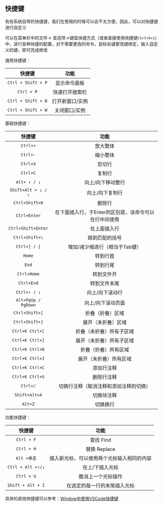 ## 快捷键

有些系统自带的快捷键，我们在使用的时候可以会不太方便，因此，可以对快捷键进行自定义

可以在菜单栏中的文件-> 首选项->键盘快捷方式（或者直接使用快捷键`Ctrl+k+s`）中，进行各种快捷的配置，对于需要更改的命令，鼠标右键更改键绑定，输入自定义的键，即可完成修改

通用快捷键：

|       快捷键       |      功能       |
| :----------------: | :-------------: |
| `Ctrl + Shift + P` |  显示命令面板   |
|     `Ctrl + P`     | 快速打开搜索栏  |
| `Ctrl + Shift + N` | 打开新窗口/实例 |
| `Ctrl + Shift + W` |  关闭窗口/实例  |

基础快捷键：

|       快捷键        |                         功能                          |
| :-----------------: | :---------------------------------------------------: |
|      `Ctrl++`       |                       放大整体                        |
|      `Ctrl+-`       |                       缩小整体                        |
|      `Ctrl+X`       |                        剪切行                         |
|      `Ctrl+C`       |                        复制行                         |
|    `Alt+ ↑ / ↓`     |                   向上/向下移动整行                   |
| `Shift+Alt + ↓ / ↑` |                    向上/向下复制行                    |
|   `Ctrl+Shift+K`    |                        删除行                         |
|    `Ctrl+Enter`     | 在下面插入行，于Enter的区别是，该命令可以在行中间使用 |
| `Ctrl+Shift+Enter`  |                     在上面插入行                      |
|   `Ctrl+Shift+\`    |                    跳到匹配的括号                     |
|    `Ctrl+] / [`     |            增加/减少缩进行（相当于Tab键）             |
|       `Home`        |                       转到行首                        |
|        `End`        |                       转到行尾                        |
|     `Ctrl+Home`     |                      转到文件开                       |
|     `Ctrl+End`      |                     转到文件末尾                      |
|    `Ctrl+↑ / ↓`     |                    向上/向下滚动行                    |
| `Alt+PgUp / PgDown` |                   向上/向下滚动页面                   |
|   `Ctrl+Shift+[`    |                   折叠（折叠）区域                    |
|   `Ctrl+Shift+]`    |                  展开（未折叠）区域                   |
|   `Ctrl+K Ctrl+[`   |               折叠（未折叠）所有子区域                |
|   `Ctrl+K Ctrl+]`   |               展开（未折叠）所有子区域                |
|   `Ctrl+K Ctrl+0`   |                 折叠（折叠）所有区域                  |
|   `Ctrl+K Ctrl+J`   |                展开（未折叠）所有区域                 |
|   `Ctrl+K Ctrl+C`   |                      添加行注释                       |
|   `Ctrl+K Ctrl+U`   |                      删除行注释                       |
|      `Ctrl+/`       |        切换行注释（取消注释和添加注释的切换）         |
|    `Shift+Alt+A`    |                      切换块注释                       |
|       `Alt+Z`       |                       切换换行                        |


功能快捷键：

|      快捷键       |                    功能                    |
| :---------------: | :----------------------------------------: |
|    `Ctrl + F`     |                 查找 Find                  |
|    `Ctrl + H`     |                替换 Replace                |
|    `Alt +单击`    | 插入新光标，可以使用两个光标输入相同的内容 |
| `Ctrl + Alt +↑/↓` |              在上/下插入光标               |
|    `Ctrl + U`     |             撤消上一个光标操作             |
| `Shift + Alt + I` |        在选定的每一行的末尾插入光标        |

具体的其他快捷键可以参考：[Window中使用VSCode快捷键](https://blog.csdn.net/dreaming317/article/details/103823950)

